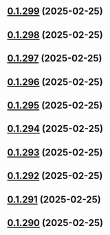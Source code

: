 ## [0.1.299](https://github.com/binary-braids/terraform-oracle/compare/v0.1.298...v0.1.299) (2025-02-25)



## [0.1.298](https://github.com/binary-braids/terraform-oracle/compare/v0.1.297...v0.1.298) (2025-02-25)



## [0.1.297](https://github.com/binary-braids/terraform-oracle/compare/v0.1.296...v0.1.297) (2025-02-25)



## [0.1.296](https://github.com/binary-braids/terraform-oracle/compare/v0.1.295...v0.1.296) (2025-02-25)



## [0.1.295](https://github.com/binary-braids/terraform-oracle/compare/v0.1.294...v0.1.295) (2025-02-25)



## [0.1.294](https://github.com/binary-braids/terraform-oracle/compare/v0.1.293...v0.1.294) (2025-02-25)



## [0.1.293](https://github.com/binary-braids/terraform-oracle/compare/v0.1.292...v0.1.293) (2025-02-25)



## [0.1.292](https://github.com/binary-braids/terraform-oracle/compare/v0.1.291...v0.1.292) (2025-02-25)



## [0.1.291](https://github.com/binary-braids/terraform-oracle/compare/v0.1.290...v0.1.291) (2025-02-25)



## [0.1.290](https://github.com/binary-braids/terraform-oracle/compare/v0.1.289...v0.1.290) (2025-02-25)



